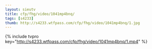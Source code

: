 ```yaml
--- 
layout: sieutv
title: cfp/fhg/video/1041mp4bnq/
tags: [s4233]
thumb: http://s4233.wtfpass.com/cfp/fhg/video/1041mp4bnq/1.jpg
---
```

{% include tvpro key="http://s4233.wtfpass.com/cfp/fhg/video/1041mp4bnq/1.mp4" %} 
